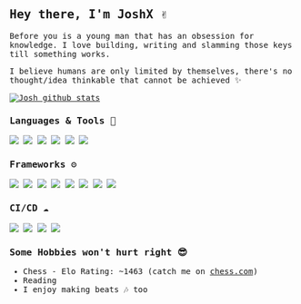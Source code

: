 ## Hey there, I'm JoshX ✌️️️
<style>
    *{
        font-family: monospace
    }
</style>


Before you is a young man that has an obsession for knowledge. I love building, writing and slamming those keys till something works.

<p style="margin-top:10px">I believe humans are only limited by themselves, there's no thought/idea thinkable that cannot be achieved ✨</p>

[![Josh github stats](https://github-readme-stats.vercel.app/api?username=jcalmcrasher&show_icons=true&title_color=fff&icon_color=79ff97&text_color=9f9f9f&bg_color=151515)](https://github.com/jcalmcrasher/github-readme-stats)

### Languages & Tools 🚀
![](https://img.shields.io/badge/HTML5-E34F26?style=for-the-badge&logo=html5&logoColor=white)
![](https://img.shields.io/badge/CSS3-1572B6?style=for-the-badge&logo=css3&logoColor=white)
![](https://img.shields.io/badge/JavaScript-F7DF1E?style=for-the-badge&logo=javascript&logoColor=black)
![](https://img.shields.io/badge/GraphQL-e10098?style=for-the-badge&logo=graphql&logoColor=white)
![](https://img.shields.io/badge/MySQL-005e86?style=for-the-badge&logo=mysql&logoColor=white)
![](https://img.shields.io/badge/PostgreSQL-31648c?style=for-the-badge&logo=postgresql&logoColor=white)


### Frameworks ⚙️
![](https://img.shields.io/badge/Bootstrap-563D7C?style=for-the-badge&logo=bootstrap&logoColor=white)
![](https://img.shields.io/badge/Tailwind_CSS-38B2AC?style=for-the-badge&logo=tailwind-css&logoColor=white)
![](https://img.shields.io/badge/Material--UI-0081CB?style=for-the-badge&logo=material-ui&logoColor=white)
![](https://img.shields.io/badge/React-20232A?style=for-the-badge&logo=react&logoColor=61DAFB)
![](https://img.shields.io/badge/Vue.js-41b883?style=for-the-badge&logo=vuedotjs&logoColor=white)
![](https://img.shields.io/badge/Vuetify-77c0f7?style=for-the-badge&logo=vuetify&logoColor=white)
![](https://img.shields.io/badge/Nuxt.js-2f495e?style=for-the-badge&logo=nuxtdotjs&logoColor=41b883)
![](https://img.shields.io/badge/Laravel-ff2d20?style=for-the-badge&logo=laravel&logoColor=white)

### CI/CD ☁️
![](https://img.shields.io/badge/Netlify-00C7B7?style=for-the-badge&logo=netlify&logoColor=white)
![](https://img.shields.io/badge/Vercel-000?style=for-the-badge&logo=vercel&logoColor=white)
![](https://img.shields.io/badge/Heroku-430098?style=for-the-badge&logo=heroku&logoColor=white)
![](https://img.shields.io/badge/DigitalOcean-0467fe?style=for-the-badge&logo=digitalocean&logoColor=white)

### Some Hobbies won't hurt right 😎
- Chess - Elo Rating: ~1463 (catch me on [chess.com](https://www.chess.com/member/joshxtreme))
- Reading
- I enjoy making beats 🎶 too

